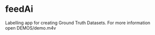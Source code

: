 # feedAi
Labelling app for creating Ground Truth Datasets. For more information open DEMOS/demo.m4v
